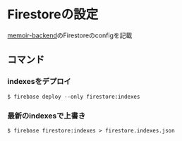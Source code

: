# Firestoreの設定

[memoir-backend](https://github.com/wheatandcat/memoir-backend)のFirestoreのconfigを記載

## コマンド

### indexesをデプロイ

```
$ firebase deploy --only firestore:indexes
```

### 最新のindexesで上書き

```
$ firebase firestore:indexes > firestore.indexes.json
```